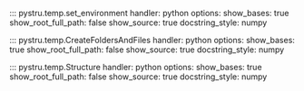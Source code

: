 ::: pystru.temp.set_environment
    handler: python
    options:
        show_bases: true
        show_root_full_path: false
        show_source: true
        docstring_style: numpy

::: pystru.temp.CreateFoldersAndFiles
    handler: python
    options:
        show_bases: true
        show_root_full_path: false
        show_source: true
        docstring_style: numpy

::: pystru.temp.Structure
    handler: python
    options:
        show_bases: true
        show_root_full_path: false
        show_source: true
        docstring_style: numpy